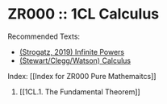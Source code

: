 # ZR000 :: 1CL Calculus

Recommended Texts:
* [(Strogatz, 2019) Infinite Powers](https://g.co/kgs/wj5K4v)
* [(Stewart/Clegg/Watson) Calculus](https://www.stewartcalculus.com)

Index: [[Index for ZR000 Pure Mathemaitcs]]

1. [[1CL.1. The Fundamental Theorem]]